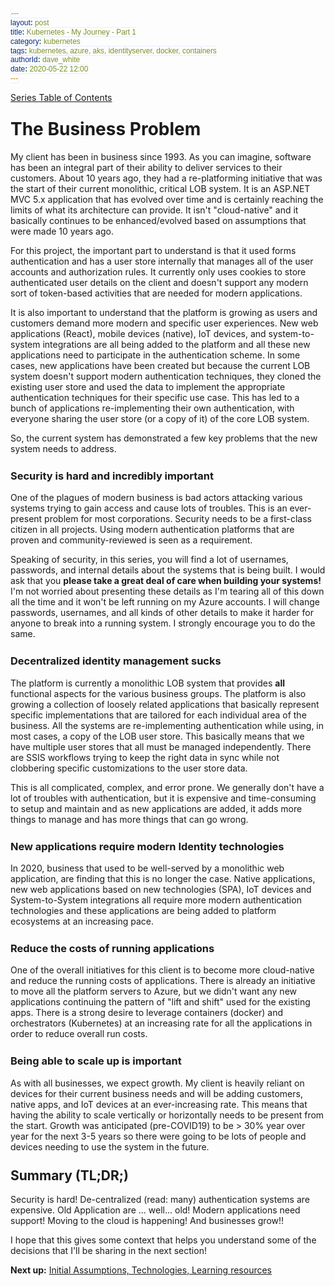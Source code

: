 ```yaml
---
layout: post
title: Kubernetes - My Journey - Part 1
category: kubernetes
tags: kubernetes, azure, aks, identityserver, docker, containers
authorId: dave_white
date: 2020-05-22 12:00
---
```

<style>
    h1, h2, h3, h4, h5, h6 {
       margin-top: 25px;
    }
    
    figure.highlight{
        background-color: #E8EEFE;
    }
    figure.highlight .gutter{
        color: #0033CD;
    }
    figure.highlight pre {
        font-family: 'Cascadia Code PL', monospace;
    }
    code {
        font-family: 'Cascadia Code PL', sans-serif;
        border-width: 0.1em;
        border-color: #E8EEFE;
        border-style: solid;
        border-radius: 0.3em;
        background-color: #E8EEFE;
        color: #0033CD;
        padding: 0em 0.4em;
        white-space: nowrap;
    }
</style>

[Series Table of Contents](/kubernetes/kubernetes-my-journey)

# The Business Problem

My client has been in business since 1993. As you can imagine, software has been an integral part of their ability to deliver services to their customers. About 10 years ago, they had a re-platforming initiative that was the start of their current monolithic, critical LOB system. It is an ASP.NET MVC 5.x application that has evolved over time and is certainly reaching the limits of what its architecture can provide. It isn't "cloud-native" and it basically continues to be enhanced/evolved based on assumptions that were made 10 years ago.

For this project, the important part to understand is that it used forms authentication and has a user store internally that manages all of the user accounts and authorization rules. It currently only uses cookies to store authenticated user details on the client and doesn't support any modern sort of token-based activities that are needed for modern applications.

It is also important to understand that the platform is growing as users and customers demand more modern and specific user experiences. New web applications (React), mobile devices (native), IoT devices, and system-to-system integrations are all being added to the platform and all these new applications need to participate in the authentication scheme. In some cases, new applications have been created but because the current LOB system doesn't support modern authentication techniques, they cloned the existing user store and used the data to implement the appropriate authentication techniques for their specific use case. This has led to a bunch of applications re-implementing their own authentication, with everyone sharing the user store (or a copy of it) of the core LOB system.

So, the current system has demonstrated a few key problems that the new system needs to address.

### Security is hard and incredibly important

One of the plagues of modern business is bad actors attacking various systems trying to gain access and cause lots of troubles. This is an ever-present problem for most corporations. Security needs to be a first-class citizen in all projects. Using modern authentication platforms that are proven and community-reviewed is seen as a requirement.

Speaking of security, in this series, you will find a lot of usernames, passwords, and internal details about the systems that is being built. I would ask that you **please take a great deal of care when building your systems!** I'm not worried about presenting these details as I'm tearing all of this down all the time and it won't be left running on my Azure accounts. I will change passwords, usernames, and all kinds of other details to make it harder for anyone to break into a running system. I strongly encourage you to do the same.

### Decentralized identity management sucks

The platform is currently a monolithic LOB system that provides **all** functional aspects for the various business groups. The platform is also growing a collection of loosely related applications that basically represent specific implementations that are tailored for each individual area of the business. All the systems are re-implementing authentication while using, in most cases, a copy of the LOB user store. This basically means that we have multiple user stores that all must be managed independently. There are SSIS workflows trying to keep the right data in sync while not clobbering specific customizations to the user store data.

This is all complicated, complex, and error prone. We generally don't have a lot of troubles with authentication, but it is expensive and time-consuming to setup and maintain and as new applications are added, it adds more things to manage and has more things that can go wrong.

### New applications require modern Identity technologies

In 2020, business that used to be well-served by a monolithic web application, are finding that this is no longer the case. Native applications, new web applications based on new technologies (SPA), IoT devices and System-to-System integrations all require more modern authentication technologies and these applications are being added to platform ecosystems at an increasing pace.

### Reduce the costs of running applications

One of the overall initiatives for this client is to become more cloud-native and reduce the running costs of applications. There is already an initiative to move all the platform servers to Azure, but we didn't want any new applications continuing the pattern of "lift and shift" used for the existing apps. There is a strong desire to leverage containers (docker) and orchestrators (Kubernetes) at an increasing rate for all the applications in order to reduce overall run costs.

### Being able to scale up is important

As with all businesses, we expect growth. My client is heavily reliant on devices for their current business needs and will be adding customers, native apps, and IoT devices at an ever-increasing rate. This means that having the ability to scale vertically or horizontally needs to be present from the start. Growth was anticipated (pre-COVID19) to be > 30% year over year for the next 3-5 years so there were going to be lots of people and devices needing to use the system in the future.

## Summary (TL;DR;)

Security is hard! De-centralized (read: many) authentication systems are expensive. Old Application are ... well... old! Modern applications need support! Moving to the cloud is happening! And businesses grow!!

I hope that this gives some context that helps you understand some of the decisions that I'll be sharing in the next section!

**Next up:**
[Initial Assumptions, Technologies, Learning resources](/kubernetes/kubernetes-my-journey-part-2)